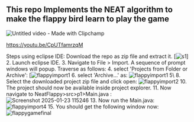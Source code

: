 ## This repo Implements the NEAT algorithm to make the flappy bird learn to play the game


![Untitled video - Made with Clipchamp](https://github.com/user-attachments/assets/e00cdbbe-b731-403d-bbcc-ad24adb8b3b0)

https://youtu.be/CpUTfamrzqM

Steps using eclipse IDE:
Download the repo as zip file and extract it. [![s1](https://github.com/user-attachments/assets/3730ba7d-f9c9-4008-9a94-bc03a2d3cc58)]
2. Launch eclipse IDE.
3. Navigate to File > Import. A sequence of prompt windows will popup. Traverse as follows:
4. select 'Projects from Folder or Archive': [![flappyimport1](https://github.com/user-attachments/assets/90ee0bec-0fa2-4ff0-8a93-52acea6a5081)
6. select 'Archive...' as:
![flappyimport1 5](https://github.com/user-attachments/assets/266bdcb0-ff1d-4d80-be66-7df7a576d699)\\
8. Select the downloaded project zip file and click open:
![flappyimport2](https://github.com/user-attachments/assets/67e3d73b-a414-4869-beb8-b266afda15a3)
10. The project should now be available inside project explorer.
11. Now navigate to NeatFlappy>src>p1>Main.java :
![Screenshot 2025-01-23 115246](https://github.com/user-attachments/assets/072ef1aa-049c-4164-8acb-c3ab921f9d51)
13. Now run the Main.java:
![flappyimport4](https://github.com/user-attachments/assets/1e580efb-7e4d-470e-96e7-b1a4bf779355)
15. You should get the following window now:
![flappygamefinal](https://github.com/user-attachments/assets/ff62e70b-2e27-4555-abb9-c2badba0069a)


